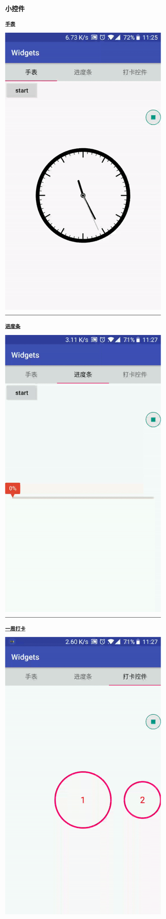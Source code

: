 ## 小控件

### [手表](https://github.com/chentao7v/Widgets/blob/master/app/src/main/java/me/chentao7v/widget/AppleWatch.kt)
![手表](image/watch.gif)

---
### [进度条](https://github.com/chentao7v/Widgets/blob/master/app/src/main/java/me/chentao7v/widget/ITHouseProgressBar.kt)
![进度条](image/progress.gif)

---
### [一周打卡](https://github.com/chentao7v/Widgets/blob/master/app/src/main/java/me/chentao7v/widget/WeekendView.java)
![一周打卡](image/week.gif)

